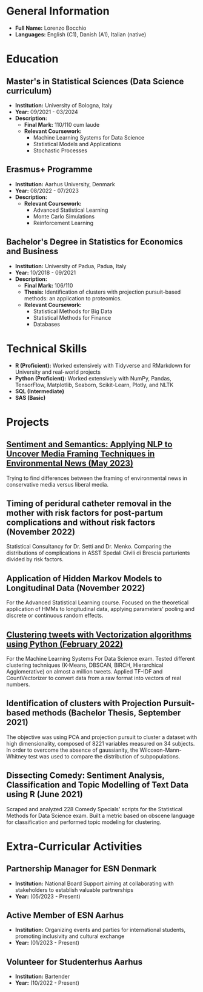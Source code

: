 
# General Information

- **Full Name:** Lorenzo Bocchio
- **Languages:** English (C1), Danish (A1), Italian (native)

# Education

## Master's in Statistical Sciences (Data Science curriculum)
- **Institution:** University of Bologna, Italy
- **Year:** 09/2021 - 03/2024
- **Description:**
  - **Final Mark:** 110/110 cum laude
  - **Relevant Coursework:**
    - Machine Learning Systems for Data Science
    - Statistical Models and Applications
    - Stochastic Processes

## Erasmus+ Programme
- **Institution:** Aarhus University, Denmark
- **Year:** 08/2022 - 07/2023
- **Description:**
  - **Relevant Coursework:**
    - Advanced Statistical Learning
    - Monte Carlo Simulations
    - Reinforcement Learning

## Bachelor's Degree in Statistics for Economics and Business
- **Institution:** University of Padua, Padua, Italy
- **Year:** 10/2018 - 09/2021
- **Description:**
  - **Final Mark:** 106/110
  - **Thesis:** Identification of clusters with projection pursuit-based methods: an application to proteomics.
  - **Relevant Coursework:**
    - Statistical Methods for Big Data
    - Statistical Methods for Finance
    - Databases

# Technical Skills

- **R (Proficient):** Worked extensively with Tidyverse and RMarkdown for University and real-world projects
- **Python (Proficient):** Worked extensively with NumPy, Pandas, TensorFlow, Matplotlib, Seaborn, Scikit-Learn, Plotly, and NLTK
- **SQL (Intermediate)**
- **SAS (Basic)**

# Projects

## [Sentiment and Semantics: Applying NLP to Uncover Media Framing Techniques in Environmental News (May 2023)](Projects/sentiment_n_semantic.md)

Trying to find differences between the framing of environmental news in conservative media versus liberal media.

## Timing of peridural catheter removal in the mother with risk factors for post-partum complications and without risk factors (November 2022)
Statistical Consultancy for Dr. Setti and Dr. Menko. Comparing the distributions of complications in ASST Spedali Civili di Brescia parturients divided by risk factors.

## Application of Hidden Markov Models to Longitudinal Data (November 2022)
For the Advanced Statistical Learning course. Focused on the theoretical application of HMMs to longitudinal data, applying parameters' pooling and discrete or continuous random effects.

## [Clustering tweets with Vectorization algorithms using Python (February 2022)](Projects/covid_tweet_clustering.md)
For the Machine Learning Systems For Data Science exam. Tested different clustering techniques (K-Means, DBSCAN, BIRCH, Hierarchical Agglomerative) on almost a million tweets. Applied TF-IDF and CountVectorizer to convert data from a raw format into vectors of real numbers.

## Identification of clusters with Projection Pursuit-based methods (Bachelor Thesis, September 2021)
The objective was using PCA and projection pursuit to cluster a dataset with high dimensionality, composed of 8221 variables measured on 34 subjects. In order to overcome the absence of gaussianity, the Wilcoxon-Mann-Whitney test was used to compare the distribution of subpopulations.

## Dissecting Comedy: Sentiment Analysis, Classification and Topic Modelling of Text Data using R (June 2021)
Scraped and analyzed 228 Comedy Specials' scripts for the Statistical Methods for Data Science exam. Built a metric based on obscene language for classification and performed topic modeling for clustering.

# Extra-Curricular Activities

## Partnership Manager for ESN Denmark
- **Institution:** National Board Support aiming at collaborating with stakeholders to establish valuable partnerships
- **Year:** (05/2023 - Present)

## Active Member of ESN Aarhus
- **Institution:** Organizing events and parties for international students, promoting inclusivity and cultural exchange
- **Year:** (01/2023 - Present)

## Volunteer for Studenterhus Aarhus
- **Institution:** Bartender
- **Year:** (10/2022 - Present)
